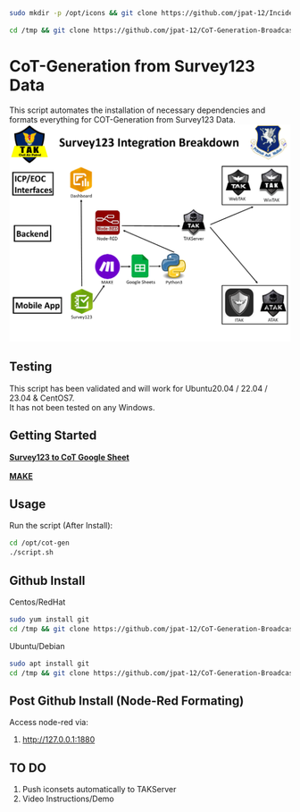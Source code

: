 ```bash
sudo mkdir -p /opt/icons && git clone https://github.com/jpat-12/Incident-Icons.git /opt/icons
```
```bash
cd /tmp && git clone https://github.com/jpat-12/CoT-Generation-Broadcast.git && cd CoT-Generation-Broadcast && cd iconset && chmod +x iconset-gen.sh && ./iconset-gen.sh
```
# CoT-Generation from Survey123 Data #

This script automates the installation of necessary dependencies and formats everything for COT-Generation from Survey123 Data.
![CoTBreakdown](img/CoTBreakdown.png?raw=true "CoTBreakdown")
## Testing ###
This script has been validated and will work for Ubuntu20.04 / 22.04 / 23.04 & CentOS7.<br />
It has not been tested on any Windows.

## Getting Started ## 

**[Survey123 to CoT Google Sheet](https://docs.google.com/spreadsheets/d/1MoyjPxG49XpDrhbqdJYYgW4T7DQ8FachH2EN8Wm-N4o)** <br /><br />
**[MAKE](https://us1.make.com/)**<br />


## Usage ##

Run the script (After Install): 
```bash
cd /opt/cot-gen
./script.sh
```

## Github Install ##
Centos/RedHat
```bash
sudo yum install git
cd /tmp && git clone https://github.com/jpat-12/CoT-Generation-Broadcast.git && cd CoT-Generation-Broadcast && chmod +x centos.sh && ./centos.sh
```
Ubuntu/Debian
```bash
sudo apt install git
cd /tmp && git clone https://github.com/jpat-12/CoT-Generation-Broadcast.git && cd CoT-Generation-Broadcast && chmod +x ubuntu.sh && ./ubuntu.sh
```
## Post Github Install (Node-Red Formating) ##

Access node-red via: 
1. http://127.0.0.1:1880


## TO DO ##
1. Push iconsets automatically to TAKServer
2. Video Instructions/Demo
